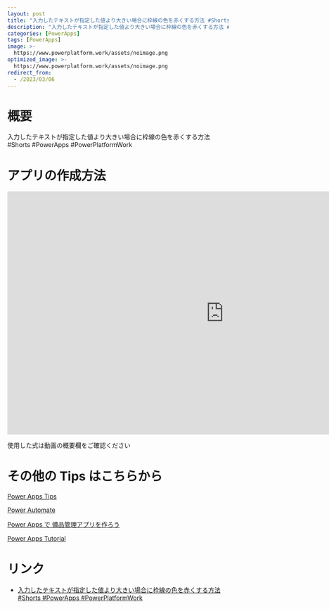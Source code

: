 ```yaml
---
layout: post
title: "入力したテキストが指定した値より大きい場合に枠線の色を赤くする方法 #Shorts #PowerApps #PowerPlatformWork"
description: "入力したテキストが指定した値より大きい場合に枠線の色を赤くする方法 #Shorts #PowerApps #PowerPlatformWorkを動画で分かりやすく解説"
categories: [PowerApps]
tags: [PowerApps]
image: >-
  https://www.powerplatform.work/assets/noimage.png
optimized_image: >-
  https://www.powerplatform.work/assets/noimage.png
redirect_from:
  - /2023/03/06
---
```



#  概要

入力したテキストが指定した値より大きい場合に枠線の色を赤くする方法 #Shorts #PowerApps #PowerPlatformWork


# アプリの作成方法

<iframe width="983" height="553" src="https://www.youtube.com/embed/-b-EBFVzqpo" title="YouTube video player" frameborder="0" allow="accelerometer; autoplay; clipboard-write; encrypted-media; gyroscope; picture-in-picture" allowfullscreen></iframe>


使用した式は動画の概要欄をご確認ください


# その他の Tips はこちらから

[Power Apps Tips](https://www.youtube.com/watch?v=VrAQf3JQ7yM&list=PLVhFi1fb3DqakSLVMn22DDcySXh9jtzi- )


[Power Automate](https://www.youtube.com/watch?v=-YnJYT0ASEM&list=PLVhFi1fb3Dqbzic6GieqnLFgD3aTj-eHA)


[Power Apps で 備品管理アプリを作ろう](https://www.youtube.com/playlist?list=PLVhFi1fb3DqZM3HKb8Hea6XEL96990Fyn)


[Power Apps Tutorial](https://www.youtube.com/playlist?list=PLVhFi1fb3DqalxpL974VvAJvV4iWoSbe_)


# リンク


- [入力したテキストが指定した値より大きい場合に枠線の色を赤くする方法 #Shorts #PowerApps #PowerPlatformWork](https://www.youtube.com/watch?v=-b-EBFVzqpo)

